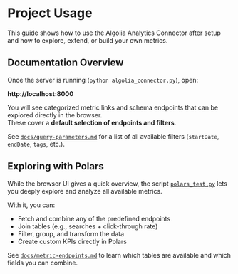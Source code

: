 # Project Usage

This guide shows how to use the Algolia Analytics Connector after setup and how to explore, extend, or build your own metrics.

## Documentation Overview

Once the server is running (`python algolia_connector.py`), open:

**http://localhost:8000**

You will see categorized metric links and schema endpoints that can be explored directly in the browser.  
These cover a **default selection of endpoints and filters**.

See [`docs/query-parameters.md`](./query-parameters.md) for a list of all available filters (`startDate`, `endDate`, `tags`, etc.).

## Exploring with Polars

While the browser UI gives a quick overview, the script [`polars_test.py`](../polars_test.py) lets you deeply explore and analyze all available metrics.

With it, you can:

- Fetch and combine any of the predefined endpoints
- Join tables (e.g., searches + click-through rate)
- Filter, group, and transform the data
- Create custom KPIs directly in Polars

See [`docs/metric-endpoints.md`](./metric-endpoints.md) to learn which tables are available and which fields you can combine.
